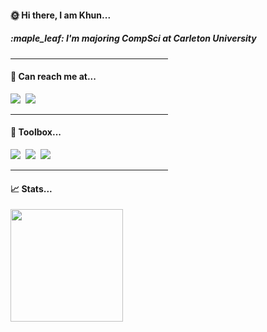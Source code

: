 #### :sun_with_face: Hi there, I am Khun...
<div align="left">
  <h5><i>:maple_leaf: I'm majoring CompSci at Carleton University </i></h5>
  <hr style="width:50%;text-align:left;margin-left:0">
</div>

  
#### :compass: Can reach me at...
  
<div align="left">
  <a href = "mailto:khunthurein10.tgi@gmail.com" target="_blank"><img src="https://img.shields.io/badge/-Gmail-D14836?style=for-the-badge&logo=gmail&logoColor=white"></a>&nbsp;
  <a href="https://www.linkedin.com/in/khunthurein77ca" target="_blank"><img src="https://img.shields.io/badge/linkedin-%230077B5.svg?style=for-the-badge&logo=linkedin&logoColor=white"></a>
  <hr style="width:50%;text-align:left;margin-left:0">
</div>

#### :toolbox: Toolbox...
  
<div align="left">
  <img src="https://img.shields.io/badge/c-%2300599C.svg?style=for-the-badge&logo=c&logoColor=white">&nbsp;
  <img src="https://img.shields.io/badge/python-3670A0?style=for-the-badge&logo=python&logoColor=ffdd54">&nbsp;
  <img src="https://img.shields.io/badge/java-%23ED8B00.svg?style=for-the-badge&logo=java&logoColor=white">&nbsp;
  <hr style="width:50%;text-align:left;margin-left:0">
</div>

#### :chart_with_upwards_trend: Stats...

<div align="left">
  <a href="https://github.com/kelvinrein7">
  <img height="180em" src="https://github-readme-stats.vercel.app/api?username=kelvinrein7&show_icons=true&theme=white&include_all_commits=true&count_private=true"/>
  
</div>
  
